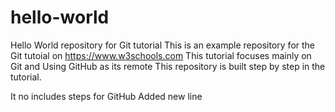 # hello-world
Hello World repository for Git tutorial
This is an example repository for the Git tutoial on https://www.w3schools.com
This tutorial focuses mainly on Git and Using GitHub as its remote
This repository is built step by step in the tutorial.

It no includes steps for GitHub
Added new line

